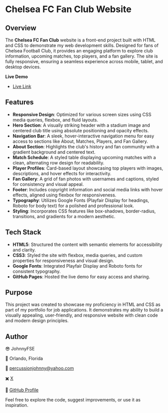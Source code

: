 # Chelsea FC Fan Club Website

## Overview
The **Chelsea FC Fan Club** website is a front-end project built with HTML and CSS to demonstrate my web development skills. Designed for fans of Chelsea Football Club, it provides an engaging platform to explore club information, upcoming matches, top players, and a fan gallery. The site is fully responsive, ensuring a seamless experience across mobile, tablet, and desktop devices.

**Live Demo**

- [Live Link](https://johnnys17.github.io/chelseafc/)

## Features
- **Responsive Design**: Optimized for various screen sizes using CSS media queries, flexbox, and fluid layouts.
- **Hero Section**: A visually striking header with a stadium image and centered club title using absolute positioning and opacity effects.
- **Navigation Bar**: A sleek, hover-interactive navigation menu for easy access to sections like About, Matches, Players, and Fan Gallery.
- **About Section**: Highlights the club's history and fan community with a gradient background and centered text.
- **Match Schedule**: A styled table displaying upcoming matches with a clean, alternating row design for readability.
- **Player Profiles**: Card-based layout showcasing top players with images, descriptions, and hover effects for interactivity.
- **Fan Gallery**: A grid of fan photos with usernames and captions, styled for consistency and visual appeal.
- **Footer**: Includes copyright information and social media links with hover effects, aligned using flexbox for responsiveness.
- **Typography**: Utilizes Google Fonts (Playfair Display for headings, Roboto for body text) for a polished and professional look.
- **Styling**: Incorporates CSS features like box-shadows, border-radius, transitions, and gradients for a modern aesthetic.

## Tech Stack
- **HTML5**: Structured the content with semantic elements for accessibility and clarity.
- **CSS3**: Styled the site with flexbox, media queries, and custom properties for responsiveness and visual design.
- **Google Fonts**: Integrated Playfair Display and Roboto fonts for consistent typography.
- **GitHub Pages**: Hosted the live demo for easy access and sharing.

## Purpose
This project was created to showcase my proficiency in HTML and CSS as part of my portfolio for job applications. It demonstrates my ability to build a visually appealing, user-friendly, and responsive website with clean code and modern design principles.

## Author

😎 JohnnyFSE

📍 Orlando, Florida 

📧 percussionjohnny@yahoo.com 

✖️ [X](https://x.com/JohnnyFSE)

🔗 [GitHub Profile](https://github.com/johnnys17)

Feel free to explore the code, suggest improvements, or use it as inspiration.
